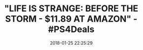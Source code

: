 ---
title: '"LIFE IS STRANGE: BEFORE THE STORM - $11.89 AT AMAZON" - #PS4Deals'
name: 'Life is Strange: Before the Storm - PS4 [Digital Code]'
date: '2018-01-25 22:25:29'
buy_now: >-
  https://www.amazon.com/Life-Strange-Before-Storm-Digital/dp/B071X3HTVS?psc=1&SubscriptionId=AKIAIA5RBQIWQVTCUEUQ&tag=coldcutdeals-20&linkCode=xm2&camp=2025&creative=165953&creativeASIN=B071X3HTVS
description_markdown: |+
  Life is Strange: Before the Storm - PS4 [Digital Code]

    - Choice and consequence driven narrative adventure

    - Multiple endings depending on the choices you make

    - 'Backtalk' - A risk/reward conversation mode that allows Chloe to use her barbed tongue to provoke or get her way

    - Make your mark on the world with witty tags and drawings

    - Choose Chloe's outfit and see how people react to your look

tweet_id_str: '956654280831889409'
price: $16.99
you_save: ''
asin: B071X3HTVS
image: 'https://images-na.ssl-images-amazon.com/images/I/611yEGTnyTL.jpg'

---